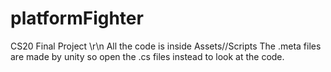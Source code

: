 # platformFighter
CS20 Final Project \r\n
All the code is inside Assets//Scripts
The .meta files are made by unity so open the .cs files instead to look at the code.

